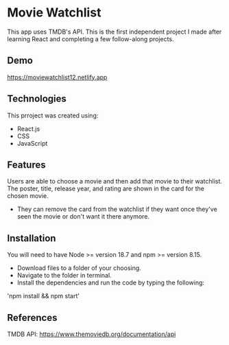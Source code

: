 # Movie Watchlist

This app uses TMDB's API. This is the first independent project I made after learning React and completing a few follow-along projects.


## Demo 

https://moviewatchlist12.netlify.app

## Technologies

This prroject was created using: 

- React.js
- CSS
- JavaScript


## Features

Users are able to choose a movie and then add that movie to their watchlist. The poster, title, release year, and rating are shown in the card for the chosen movie. 

- They can remove the card from the watchlist if they want once they've seen the movie or don't want it there anymore. 

## Installation 

You will need to have Node >= version 18.7 and npm >= version 8.15.

- Download files to a folder of your choosing.
- Navigate to the folder in terminal.
- Install the dependencies and run the code by typing the following:

'npm install && npm start'


## References

TMDB API: https://www.themoviedb.org/documentation/api


